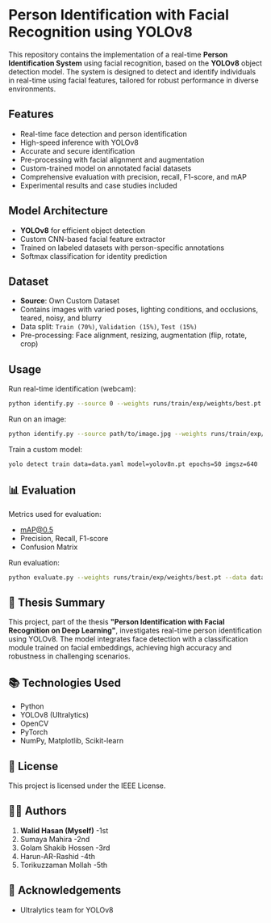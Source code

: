 # Person Identification with Facial Recognition using YOLOv8

This repository contains the implementation of a real-time **Person Identification System** using facial recognition, based on the **YOLOv8** object detection model. The system is designed to detect and identify individuals in real-time using facial features, tailored for robust performance in diverse environments.

## Features

-   Real-time face detection and person identification
-   High-speed inference with YOLOv8
-   Accurate and secure identification
-   Pre-processing with facial alignment and augmentation
-   Custom-trained model on annotated facial datasets
-   Comprehensive evaluation with precision, recall, F1-score, and mAP
-   Experimental results and case studies included

## Model Architecture

-   **YOLOv8** for efficient object detection
-   Custom CNN-based facial feature extractor
-   Trained on labeled datasets with person-specific annotations
-   Softmax classification for identity prediction

## Dataset

-   **Source**: Own Custom Dataset
-   Contains images with varied poses, lighting conditions, and occlusions, teared, noisy, and blurry
-   Data split: `Train (70%)`, `Validation (15%)`, `Test (15%)`
-   Pre-processing: Face alignment, resizing, augmentation (flip, rotate, crop)

## Usage

Run real-time identification (webcam):

```bash
python identify.py --source 0 --weights runs/train/exp/weights/best.pt

```

Run on an image:

```bash
python identify.py --source path/to/image.jpg --weights runs/train/exp/weights/best.pt

```

Train a custom model:

```bash
yolo detect train data=data.yaml model=yolov8n.pt epochs=50 imgsz=640

```

## 📊 Evaluation

Metrics used for evaluation:

-   [mAP@0.5](mailto:mAP@0.5)
-   Precision, Recall, F1-score
-   Confusion Matrix

Run evaluation:

```bash
python evaluate.py --weights runs/train/exp/weights/best.pt --data data.yaml

```

## 📝 Thesis Summary

This project, part of the thesis **"Person Identification with Facial Recognition on Deep Learning"**, investigates real-time person identification using YOLOv8. The model integrates face detection with a classification module trained on facial embeddings, achieving high accuracy and robustness in challenging scenarios.

## 📚 Technologies Used

-   Python
-   YOLOv8 (Ultralytics)
-   OpenCV
-   PyTorch
-   NumPy, Matplotlib, Scikit-learn

## 📄 License

This project is licensed under the IEEE License.

## 👨‍💻 Authors

1.  **Walid Hasan (Myself)** -1st
2.  Sumaya Mahira -2nd
3.  Golam Shakib Hossen -3rd
4.  Harun-AR-Rashid -4th
5.  Torikuzzaman Mollah -5th

## 📌 Acknowledgements

-   Ultralytics team for YOLOv8
